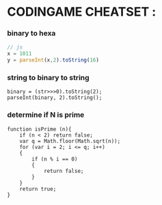 CODINGAME CHEATSET :
=====================

### binary to hexa ###

~~~javascript
// js
x = 1011
y = parseInt(x,2).toString(16)
~~~
### string to binary to string ###
~~~
binary = (str>>>0).toString(2);
parseInt(binary, 2).toString();
~~~
### determine if N is prime ###
~~~
function isPrime (n){
    if (n < 2) return false;
    var q = Math.floor(Math.sqrt(n));
    for (var i = 2; i <= q; i++)
    {
        if (n % i == 0)
        {
            return false;
        }
    }
    return true;
}
~~~


